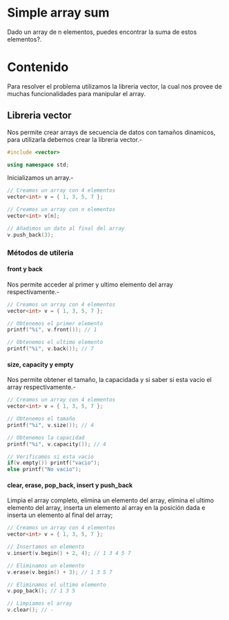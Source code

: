 Simple array sum
===

Dado un array de n elementos, puedes encontrar la suma de estos elementos?.

# Contenido

Para resolver el problema utilizamos la libreria vector, la cual nos provee de muchas funcionalidades para manipular el array.

## Libreria vector

Nos permite crear arrays de secuencia de datos con tamaños dinamicos, para utilizarla debemos crear la libreria vector.-

```c++
#include <vector>

using namespace std;
```

Inicializamos un array.-

```c++
// Creamos un array con 4 elementos
vector<int> v = { 1, 3, 5, 7 };

// Creamos un array con n elementos
vector<int> v[n];

// Añadimos un dato al final del array
v.push_back(3);
```

### Métodos de utileria

#### front y back

Nos permite acceder al primer y ultimo elemento del array respectivamente.-

```c++
// Creamos un array con 4 elementos
vector<int> v = { 1, 3, 5, 7 };

// Obtenemos el primer elemento
printf("%i", v.front()); // 1

// Obtenemos el ultimo elemento
printf("%i", v.back()); // 7
```

#### size, capacity y empty

Nos permite obtener el tamaño, la capacidada y si saber si esta vacio el array respectivamente.-

```c++
// Creamos un array con 4 elementos
vector<int> v = { 1, 3, 5, 7 };

// Obtenemos el tamaño
printf("%i", v.size()); // 4

// Obtenemos la capacidad
printf("%i", v.capacity()); // 4

// Verificamos si esta vacio
if(v.empty()) printf("vacio");
else printf("No vacio");
```

#### clear, erase, pop_back, insert y push_back

Limpia el array completo, elimina un elemento del array, elimina el ultimo elemento del array, inserta un elemento al array en la posición dada e inserta un elemento al final del array;

```c++
// Creamos un array con 4 elementos
vector<int> v = { 1, 3, 5, 7 };

// Insertamos un elemento
v.insert(v.begin() + 2, 4); // 1 3 4 5 7

// Eliminamos un elemento
v.erase(v.begin() + 3); // 1 3 5 7

// Eliminamos el ultimo elemento
v.pop_back(); // 1 3 5

// Limpiamos el array
v.clear(); // -
```